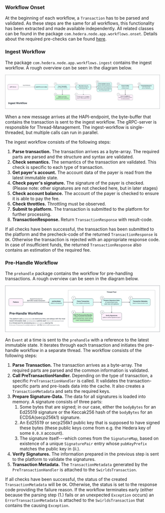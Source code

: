 ### Workflow Onset

At the beginning of each workflow, a `Transaction` has to be parsed and validated.
As these steps are the same for all workflows, this functionality has been extracted and made available independently.
All related classes can be found in the package `com.hedera.node.app.workflows.onset`.
Details about the required pre-checks can be found [here](transaction-prechecks.md).

### Ingest Workflow

The package `com.hedera.node.app.workflows.ingest` contains the ingest workflow. A rough overview can be seen in the diagram below.

![Diagram of ingest workflow](images/Ingest%20Workflow.png)

When a new message arrives at the HAPI-endpoint, the byte-buffer that contains the transaction is sent to the ingest workflow.
The gRPC-server is responsible for Thread-Management.
The ingest-workflow is single-threaded, but multiple calls can run in parallel.

The ingest workflow consists of the following steps:

1. **Parse transaction.** The transaction arrives as a byte-array. The required parts are parsed and the structure and syntax are validated.
2. **Check semantics.** The semantics of the transaction are validated. This check is specific to each type of transaction.
3. **Get payer's account.** The account data of the payer is read from the latest immutable state.
4. **Check payer's signature.** The signature of the payer is checked. (Please note: other signatures are not checked here, but in later stages)
5. **Check account balance.** The account of the payer is checked to ensure it is able to pay the fee.
6. **Check throttles.** Throttling must be observed.
7. **Submit to platform.** The transaction is submitted to the platform for further processing.
8. **TransactionResponse.** Return `TransactionResponse`  with result-code.

If all checks have been successful, the transaction has been submitted to the platform and the precheck-code of the returned `TransactionResponse` is `OK`.
Otherwise the transaction is rejected with an appropriate response code.
In case of insufficient funds, the returned `TransactionResponse` also contains an estimation of the required fee.

### Pre-Handle Workflow

The `prehandle` package contains the workflow for pre-handling transactions. A rough overview can be seen in the diagram below.

![Diagram of pre-handle transaction workflow](images/Pre-Handle%20Transaction%20Workflow.png)

An `Event` at a time is sent to the `prehandle` with a reference to the latest immutable state. It iterates through each transaction and initiates the pre-handle workflow in a separate thread. The workflow consists of the following steps:

1. **Parse Transaction.** The transaction arrives as a byte-array. The required parts are parsed and the common information is validated.
2. **Call PreTransactionHandler.** Depending on the type of transaction, a specific `PreTransactionHandler` is called. It validates the transaction-specific parts and pre-loads data into the cache. It also creates a `TransactionMetadata` and sets the required keys.
3. **Prepare Signature-Data.** The data for all signatures is loaded into memory. A signature consists of three parts:
   1. Some bytes that are signed; in our case, either the `bodyBytes` for an Ed25519 signature or the Keccak256 hash of the `bodyBytes` for an ECDSA(secp256k1) signature.
   2. An Ed25519 or secp256k1 public key that is supposed to have signed these bytes (these public keys come from e.g. the Hedera key of some `0.0.X` account).
   3. The signature itself---which comes from the `SignatureMap`, based on existence of a unique `SignaturePair` entry whose `pubKeyPrefix` matches the public key in (ii.).
4. **Verify Signatures.** The information prepared in the previous step is sent to the platform to validate the signatures.
5. **Transaction Metadata.** The `TransactionMetadata` generated by the `PreTransactionHandler` is attached to the `SwirldsTransaction`.

If all checks have been successful, the status of the created `TransactionMetadata` will be `OK`. Otherwise, the status is set to the response code providing the failure reason. If the workflow terminates early (either because the parsing step (1.) fails or an unexpected `Exception` occurs) an `ErrorTransactionMetadata` is attached to the `SwirldsTransaction` that contains the causing `Exception`.
